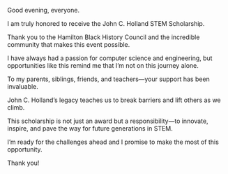 Good evening, everyone.

I am truly honored to receive the John C. Holland STEM Scholarship. 

Thank you to the Hamilton Black History Council and the incredible community that makes this event possible.

I have always had a passion for computer science and engineering, but opportunities like this remind me that I’m not on this journey alone. 

To my parents, siblings, friends, and teachers—your support has been invaluable.

John C. Holland’s legacy teaches us to break barriers and lift others as we climb. 

This scholarship is not just an award but a responsibility—to innovate, inspire, and pave the way for future generations in STEM.

I’m ready for the challenges ahead and I promise to make the most of this opportunity.

Thank you!